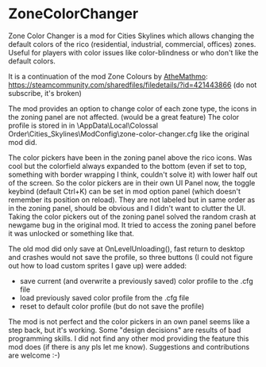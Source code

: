 # ZoneColorChanger
Zone Color Changer is a mod for Cities Skylines which allows changing the default colors of the rico (residential, industrial, commercial, offices) zones. Useful for players with color issues like color-blindness or who don't like the default colors. 

It is a continuation of the mod Zone Colours by [AtheMathmo](https://github.com/AtheMathmo): https://steamcommunity.com/sharedfiles/filedetails/?id=421443866 (do not subscribe, it's broken)

The mod provides an option to change color of each zone type, the icons in the zoning panel are not affected. (would be a great feature) The color profile is stored in in \AppData\Local\Colossal Order\Cities_Skylines\ModConfig\zone-color-changer.cfg like the original mod did. 

The color pickers have been in the zoning panel above the rico icons. Was cool but the colorfield always expanded to the bottom (even if set to top, something with border wrapping I think, couldn't solve it) with lower half out of the screen. So the color pickers are in their own UI Panel now, the toggle keybind (default Ctrl+K) can be set in mod option panel (which doesn't remember its position on reload). They are not labeled but in same order as in the zoning panel, should be obvious and I didn't want to clutter the UI. Taking the color pickers out of the zoning panel solved the random crash at newgame bug in the original mod. It tried to access the zoning panel before it was unlocked or something like that. 

The old mod did only save at OnLevelUnloading(), fast return to desktop and crashes would not save the profile, so three buttons (I could not figure out how to load custom sprites I gave up) were added:

* save current (and overwrite a previously saved) color profile to the .cfg file
* load previously saved color profile from the .cfg file
* reset to default color profile (but do not save the profile)

The mod is not perfect and the color pickers in an own panel seems like a step back, but it's working. Some "design decisions" are results of bad programming skills. I did not find any other mod providing the feature this mod does (if there is any pls let me know). 
Suggestions and contributions are welcome :-)
